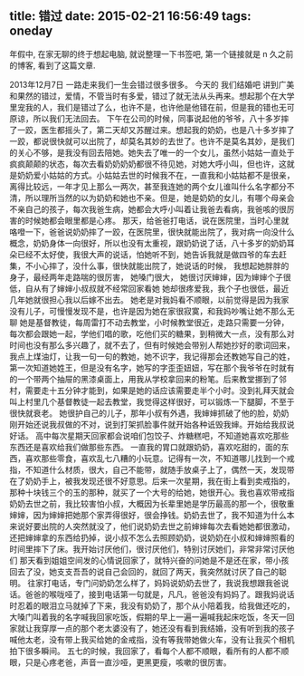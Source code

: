 title: 错过
date: 2015-02-21 16:56:49
tags: oneday
---

年假中, 在家无聊的终于想起电脑, 就说整理一下书签吧, 第一个链接就是 n 久之前的博客, 看到了这篇文章.

2013年12月7日
一路走来我们一生会错过很多很多。
今天的 我们结婚吧 讲到广美和果然的错过，爱情，不管当时有多爱，错过了就无法从头再来。想起那个在大学里宠我的人，我们是错过了么，也许不是，也许他是他错在前，但是我的错也无可原谅，所以我们无法回去。
下午在公司的时候，同事说起他的爷爷，八十多岁摔了一跤，医生都摇头了，第二天却又苏醒过来。想起我的奶奶，也是八十多岁摔了一跤，都说很快就可以出院了，却莫名其妙的去世了。也许不是莫名其妙，是我们的关心不够，是我没有回去陪她。她失去了唯一的一个女儿，虽然小姑姑一直处于疯疯颠颠的状态，每次去看奶奶奶奶都很不待见她，对她大呼小叫，但也许，这就是奶奶爱小姑姑的方式。小姑姑去世的时候我不在，一直我和小姑姑都不是很亲，离得比较远，一年才见上那么一两次，甚至我连她的两个女儿谁叫什么名字都分不清，所以理所当然的以为奶奶和她也不亲。但是，她是奶奶的女儿，有哪个母亲会不亲自己的孩子，每次我爸生病，她都会大呼小叫着让我爸去看病，我爸咳的很厉害的时候她都会眼里都是心疼。
那天，给爸爸打电话，说在医院里，当时心里就咯噔一下，爸爸说奶奶摔了一跤，在医院里，很快就能出院了，我对病一向没什么概念，奶奶身体一向很好，所以也没有太重视，跟奶奶说了话，八十多岁的奶奶耳朵已经不太好使，我很大声的说话，怕她听不到，她告诉我就是做四爷的车去赶集，不小心摔了，没什么事，很快就能出院了，她说话的时候，
我想起她胖胖的身子，最经两年走路喘的很厉害，
她嗓门很大，
她很讨厌婶婶，因为婶婶个子很低，自从有了婶婶小叔叔就不经常回家看她
她却很疼爱我，我个子也很低，最近几年她就很担心我以后嫁不出去。
她老是对我妈看不顺眼，以前觉得是因为我家没有儿子，可慢慢发现不是，也许是因为她在家很寂寞，和我妈吵嘴让她不那么无聊
她是基督教徒，每周雷打不动去教堂，小时候教堂很近，走路只需要一分钟，每次都会跟她一起，学他们唱的歌，吃他们买的糖果，到稍微大一点，没有那么对时间也没有那么多兴趣了，就不去了，但有时候她会带别人帮她抄好的歌词回来，我点上煤油灯，让我一句一句的教她，她不识字，我记得那会还教她写自己的姓，第一次知道她姓王，但是没有名字，她写的字歪歪妞妞，写在那个我爷爷在时就有的一个带两个抽屉的黑漆桌面上，用我从学校拿回来的粉笔。后来教堂挪到了邻村，需要走十五分钟才能到，如果是她的话应该需要走半个小时。没到礼拜天就会叫上村里几个基督教徒一起去教堂，我觉得这样很好，可以锻炼一下腿脚，不至于很快就衰老。
她很护自己的儿子，那年小叔有外遇，我婶婶抓破了他的脸，奶奶刚开始还说我叔做的不对，说到打架抓脸事件就开始各种诋毁我婶。开始给我叔说好话。
高中每次星期天回家都会说咱们包饺子、炸糖糕吧，不知道她喜欢吃那些东西还是喜欢给我们做那些东西。
一直我的胃口就跟奶奶，喜欢吃甜的，面的东西，喜欢那些零食，喜欢乱七八糟的小玩意。记得有一次，不知道哪儿找到一个戒指，不知道什么材质，很大，自己不能带，就随手放桌子上了，偶然一天，发现带在了奶奶手上，被我发现还很不好意思。后来一次星期，我在街上看到卖戒指的，那种十块钱三个的玉的那种，就买了一个大号的给她，她很开心。我也喜欢带戒指
奶奶去世之前，我比较害怕小叔，大概因为长辈里她是学历最高的那一个，很敬重婶婶，因为婶婶把她那个家弄得很好，很会挣钱。奶奶去世了，我不知道为什么本来说好要出院的人突然就没了，他们说奶奶去世之前婶婶每次去看她她都很激动，还把婶婶拿的东西给扔掉，说小叔不怎么去照顾奶奶，说奶奶在小叔和婶婶照看的时间里摔下了床。我开始讨厌他们，很讨厌他们，特别讨厌她们，非常非常讨厌他们
那天看到姐姐空间发的心情说回家了，就特兴奋的问她是不是还在家，带小孩回去了没，她支支吾吾的说自己会回的，就回了两天，我突然就讨厌了自己的聪明。
往家打电话，专门问奶奶怎么样了，妈妈说奶奶去世了，我说我想跟我爸说话。爸爸的喉咙哑了，接到电话第一句就是，凡凡，爸爸没有妈妈了。跟我妈说话时忍着的眼泪立马就掉了下来，我没有奶奶了，那个从小陪着我，给我做还吃的，大嗓门叫着我的名字喊我回家吃饭，假期的早上一遍一遍喊我起床吃饭，冬天一回家就让我穿厚一点的那个老太婆没有了，她还没有看到我结婚，没有听到我的孩子喊他太老，没有带上我买给她的金戒指，没有等我带她做火车，没有让我买个相机拍下很多瞬间。
五七的时候，我回家了，看每个人都不顺眼，看所有的人都不顺眼，只是心疼老爸，声音一直沙哑，更黑更瘦，咳嗽的很厉害。

